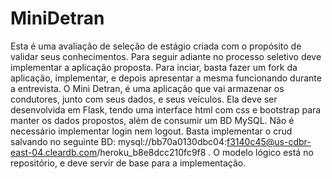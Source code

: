# MiniDetran

Esta é uma avaliação de seleção de estágio criada com o propósito de validar seus conhecimentos. Para seguir adiante no processo seletivo deve implementar a aplicação proposta. Para inciar, basta fazer um fork da aplicação, implementar, e depois apresentar a mesma funcionando durante a entrevista.
O Mini Detran, é uma aplicação que vai armazenar os condutores, junto com seus dados, e seus veículos. Ela deve ser desenvolvida em Flask, tendo uma interface html com css e bootstrap para manter os dados propostos, além de consumir um BD MySQL. Não é necessário implementar login nem logout. Basta implementar o crud salvando no seguinte BD: mysql://bb70a0130dbc04:f3140c45@us-cdbr-east-04.cleardb.com/heroku_b8e8dcc210fc9f8 .
O modelo lógico está no repositório, e deve servir de base para a implementação. 
